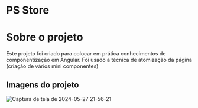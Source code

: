 # PS Store

# Sobre o projeto

Este projeto foi criado para colocar em prática conhecimentos de componentização em Angular. 
Foi usado a técnica de atomização da página (criação de vários mini componentes)

## Imagens do projeto
![Captura de tela de 2024-05-27 21-56-21](https://github.com/viniciussironi/ps-store-page/assets/115051529/6f1d6276-09de-4587-9625-25e0e91d681b)
